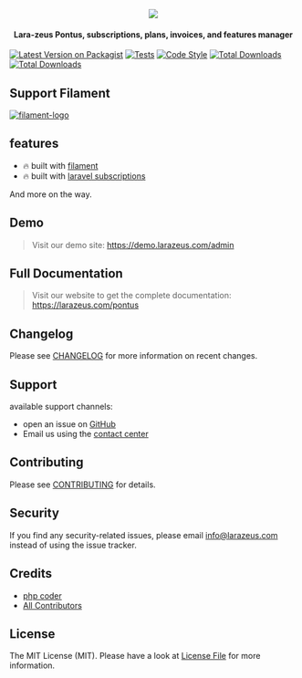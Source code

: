 <p align="center">
<a href="https://larazeus.com"><img src="https://larazeus.com/images/lara-zeus-pontus.png?v=1" /></a>
</p>

<h4 align="center">Lara-zeus Pontus, subscriptions, plans, invoices, and features manager</h4>

<p align="center">

[![Latest Version on Packagist](https://img.shields.io/packagist/v/lara-zeus/pontus.svg?style=flat-square)](https://packagist.org/packages/lara-zeus/pontus)
[![Tests](https://img.shields.io/github/actions/workflow/status/lara-zeus/pontus/run-tests.yml?label=tests&style=flat-square&branch=main)](https://github.com/lara-zeus/pontus/actions?query=workflow%3Arun-tests+branch%3Amain)
[![Code Style](https://img.shields.io/github/actions/workflow/status/lara-zeus/pontus/fix-php-code-style-issues.yml?label=code-style&flat-square)](https://github.com/lara-zeus/pontus/actions?query=workflow%3Afix-php-code-style-issues+branch%3Amain)
[![Total Downloads](https://img.shields.io/packagist/dt/lara-zeus/pontus.svg?style=flat-square)](https://packagist.org/packages/lara-zeus/pontus)
[![Total Downloads](https://img.shields.io/github/stars/lara-zeus/pontus?style=flat-square)](https://github.com/lara-zeus/pontus)

</p>

## Support Filament

<a href="https://github.com/sponsors/danharrin">
<img alt="filament-logo" src="https://larazeus.com/images/filament-sponsor-banner.png">
</a>

## features
- 🔥 built with [filament](https://filamentadmin.com)
- 🔥 built with [laravel subscriptions](https://github.com/still-code/laravel-subscriptions)

And more on the way.

## Demo

> Visit our demo site: https://demo.larazeus.com/admin


## Full Documentation

> Visit our website to get the complete documentation: https://larazeus.com/pontus

## Changelog

Please see [CHANGELOG](CHANGELOG.md) for more information on recent changes.

## Support
available support channels:

* open an issue on [GitHub](https://github.com/lara-zeus/pontus/issues)
* Email us using the [contact center](https://larazeus.com/contact-us)

## Contributing

Please see [CONTRIBUTING](CONTRIBUTING.md) for details.

## Security

If you find any security-related issues, please email info@larazeus.com instead of using the issue tracker.

## Credits

-   [php coder](https://github.com/atmonshi)
-   [All Contributors](../../contributors)

## License

The MIT License (MIT). Please have a look at [License File](LICENSE.md) for more information.
